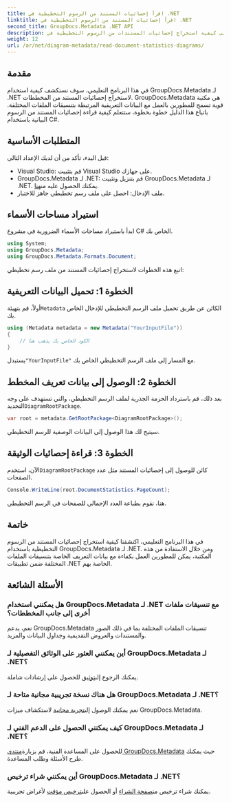 ```yaml
---
title: اقرأ إحصائيات المستند من الرسوم التخطيطية في .NET
linktitle: اقرأ إحصائيات المستند من الرسوم التخطيطية في .NET
second_title: GroupDocs.Metadata .NET API
description: تعرف على كيفية استخراج إحصائيات المستندات من الرسوم التخطيطية في .NET باستخدام GroupDocs.Metadata، وهي مكتبة قوية لمعالجة بيانات التعريف.
weight: 12
url: /ar/net/diagram-metadata/read-document-statistics-diagrams/
---
```

## مقدمة
في هذا البرنامج التعليمي، سوف نستكشف كيفية استخدام GroupDocs.Metadata لـ .NET لاستخراج إحصائيات المستند من المخططات. GroupDocs.Metadata هي مكتبة قوية تسمح للمطورين بالعمل مع البيانات التعريفية المرتبطة بتنسيقات الملفات المختلفة. باتباع هذا الدليل خطوة بخطوة، ستتعلم كيفية قراءة إحصائيات المستند من الرسوم البيانية باستخدام C#.
## المتطلبات الأساسية
قبل البدء، تأكد من أن لديك الإعداد التالي:
- Visual Studio: قم بتثبيت Visual Studio على جهازك.
-  GroupDocs.Metadata لـ .NET: قم بتنزيل وتثبيت GroupDocs.Metadata لـ .NET. يمكنك الحصول عليه من[هنا](https://releases.groupdocs.com/metadata/net/).
- ملف الإدخال: احصل على ملف رسم تخطيطي جاهز للاختبار.

## استيراد مساحات الأسماء
ابدأ باستيراد مساحات الأسماء الضرورية في مشروع C# الخاص بك.
```csharp
using System;
using GroupDocs.Metadata;
using GroupDocs.Metadata.Formats.Document;
```

اتبع هذه الخطوات لاستخراج إحصائيات المستند من ملف رسم تخطيطي:
## الخطوة 1: تحميل البيانات التعريفية
 أولاً، قم بتهيئة`Metadata` الكائن عن طريق تحميل ملف الرسم التخطيطي للإدخال الخاص بك.
```csharp
using (Metadata metadata = new Metadata("YourInputFile"))
{
    // الكود الخاص بك يذهب هنا
}
```
 يستبدل`"YourInputFile"` مع المسار إلى ملف الرسم التخطيطي الخاص بك.
## الخطوة 2: الوصول إلى بيانات تعريف المخطط
 بعد ذلك، قم باسترداد الحزمة الجذرية لملف الرسم التخطيطي، والتي تستهدف على وجه التحديد`DiagramRootPackage`.
```csharp
var root = metadata.GetRootPackage<DiagramRootPackage>();
```
سيتيح لك هذا الوصول إلى البيانات الوصفية للرسم التخطيطي.
## الخطوة 3: قراءة إحصائيات الوثيقة
 الآن، استخدم`DiagramRootPackage` كائن للوصول إلى إحصائيات المستند مثل عدد الصفحات.
```csharp
Console.WriteLine(root.DocumentStatistics.PageCount);
```
هنا، نقوم بطباعة العدد الإجمالي للصفحات في الرسم التخطيطي.

## خاتمة
في هذا البرنامج التعليمي، اكتشفنا كيفية استخراج إحصائيات المستند من الرسوم التخطيطية باستخدام GroupDocs.Metadata لـ .NET. ومن خلال الاستفادة من هذه المكتبة، يمكن للمطورين العمل بكفاءة مع بيانات التعريف الخاصة بتنسيقات الملفات المختلفة ضمن تطبيقات .NET الخاصة بهم.

## الأسئلة الشائعة
### هل يمكنني استخدام GroupDocs.Metadata لـ .NET مع تنسيقات ملفات أخرى إلى جانب المخططات؟
نعم، يدعم GroupDocs.Metadata تنسيقات الملفات المختلفة بما في ذلك الصور والمستندات والعروض التقديمية وجداول البيانات والمزيد.
### أين يمكنني العثور على الوثائق التفصيلية لـ GroupDocs.Metadata لـ .NET؟
 يمكنك الرجوع إلى[توثيق](https://tutorials.groupdocs.com/metadata/net/) للحصول على إرشادات شاملة.
### هل هناك نسخة تجريبية مجانية متاحة لـ GroupDocs.Metadata لـ .NET؟
 نعم يمكنك الوصول إلى[تجربة مجانية](https://releases.groupdocs.com/) لاستكشاف ميزات GroupDocs.Metadata.
### كيف يمكنني الحصول على الدعم الفني لـ GroupDocs.Metadata لـ .NET؟
 للحصول على المساعدة الفنية، قم بزيارة[منتدى GroupDocs.Metadata](https://forum.groupdocs.com/c/metadata/14) حيث يمكنك طرح الأسئلة وطلب المساعدة.
### أين يمكنني شراء ترخيص GroupDocs.Metadata لـ .NET؟
 يمكنك شراء ترخيص من[صفحة الشراء](https://purchase.groupdocs.com/buy) أو الحصول على[ترخيص مؤقت](https://purchase.groupdocs.com/temporary-license/) لأغراض تجريبية.